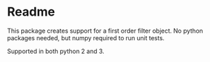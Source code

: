 # Readme

This package creates support for a first order filter object. No python packages needed, but numpy required to run unit tests.

Supported in both python 2 and 3.